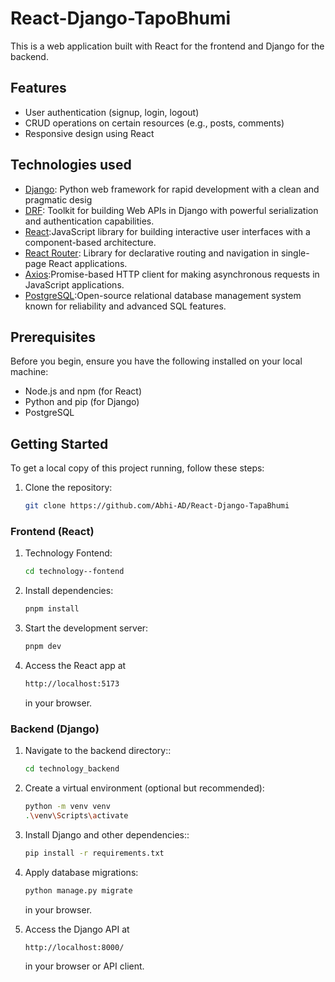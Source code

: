 # React-Django-TapoBhumi
This is a web application built with React for the frontend and Django for the backend.

## Features

- User authentication (signup, login, logout)
- CRUD operations on certain resources (e.g., posts, comments)
- Responsive design using React 


## Technologies used
* [Django](https://www.djangoproject.com/): Python web framework for rapid development with a clean and pragmatic desig
* [DRF](https://www.django-rest-framework.org/): Toolkit for building Web APIs in Django with powerful serialization and authentication capabilities.
* [React](https://react.dev/reference/react):JavaScript library for building interactive user interfaces with a component-based architecture.
* [React Router](https://reactrouter.com/en/main): Library for declarative routing and navigation in single-page React applications.
* [Axios](https://axios-http.com/docs/intro):Promise-based HTTP client for making asynchronous requests in JavaScript applications.
* [PostgreSQL](https://www.postgresql.org/):Open-source relational database management system known for reliability and advanced SQL features.

## Prerequisites

Before you begin, ensure you have the following installed on your local machine:

- Node.js and npm (for React)
- Python and pip (for Django)
- PostgreSQL


## Getting Started

To get a local copy of this project running, follow these steps:

1. Clone the repository:
     ```bash
     git clone https://github.com/Abhi-AD/React-Django-TapaBhumi
     ```
### Frontend (React)

1. Technology Fontend:
     ``` bash
     cd technology--fontend
     ```
2. Install dependencies:
     ```bash
     pnpm install
     ```
3. Start the development server:
     ```bash
     pnpm dev
     ```
4. Access the React app at 
     ```bash
     http://localhost:5173
     ```
     in your browser.

### Backend (Django)

1. Navigate to the backend directory::
     ``` bash
     cd technology_backend
     ```
2. Create a virtual environment (optional but recommended):
     ```bash
     python -m venv venv
     .\venv\Scripts\activate
     ```
3. Install Django and other dependencies::
     ```bash
     pip install -r requirements.txt
     ```
4. Apply database migrations: 
     ```bash
     python manage.py migrate
     ```
     in your browser.

5. Access the Django API at 
     ```bash
     http://localhost:8000/ 
     ```
     in your browser or API client.




